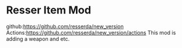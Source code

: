 # Resser Item Mod
github:https://github.com/resserda/new_version
Actions:https://github.com/resserda/new_version/actions
This mod is adding a weapon and etc.
